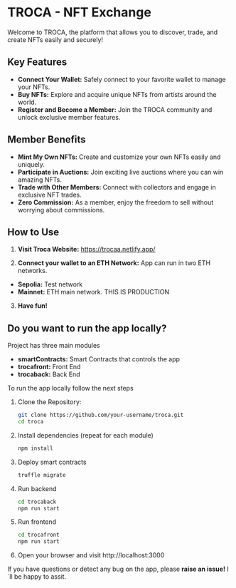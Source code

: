 # TROCA - NFT Exchange

Welcome to TROCA, the platform that allows you to discover, trade, and create NFTs easily and securely!

## Key Features

- **Connect Your Wallet:** Safely connect to your favorite wallet to manage your NFTs.
- **Buy NFTs:** Explore and acquire unique NFTs from artists around the world.
- **Register and Become a Member:** Join the TROCA community and unlock exclusive member features.

## Member Benefits

- **Mint My Own NFTs:** Create and customize your own NFTs easily and uniquely.
- **Participate in Auctions:** Join exciting live auctions where you can win amazing NFTs.
- **Trade with Other Members:** Connect with collectors and engage in exclusive NFT trades.
- **Zero Commission:** As a member, enjoy the freedom to sell without worrying about commissions.

## How to Use

1. **Visit Troca Website:**
    https://trocaa.netlify.app/

2. **Connect your wallet to an ETH Network:** App can run in two ETH networks.
- **Sepolia:** Test network
- **Mainnet:** ETH main network. THIS IS PRODUCTION

3. **Have fun!**

## Do you want to run the app locally?

Project has three main modules

- **smartContracts:** Smart Contracts that controls the app
- **trocafront:** Front End
- **trocaback:** Back End

To run the app locally follow the next steps

1. Clone the Repository:
   ```bash
   git clone https://github.com/your-username/troca.git
   cd troca

2. Install dependencies (repeat for each module)
    ```bash
    npm install

3. Deploy smart contracts
    ```bash
    truffle migrate

4. Run backend
    ```bash
    cd trocaback
    npm run start

5. Run frontend
    ```bash
    cd trocafront
    npm run start

6. Open your browser and visit http://localhost:3000 


If you have questions or detect any bug on the app, please **raise an issue!** I´ll be happy to assit.

